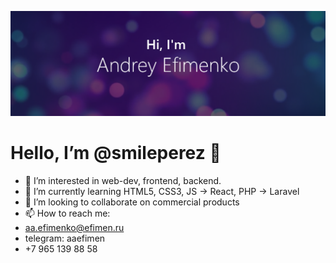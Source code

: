 [![Smileprez GitHub Banner](./assets/smileperez_logo.png)](https://aefimenko.dev)
# Hello, I’m @smileperez 👋
- 👀 I’m interested in web-dev, frontend, backend.
- 🌱 I’m currently learning HTML5, CSS3, JS -> React, PHP -> Laravel
- 💞️ I’m looking to collaborate on commercial products
- 📫 How to reach me: 
- aa.efimenko@efimen.ru
- telegram: aaefimen
- +7 965 139 88 58

<!---
smileperez/smileperez is a ✨ special ✨ repository because its `README.md` (this file) appears on your GitHub profile.
You can click the Preview link to take a look at your changes.
--->
